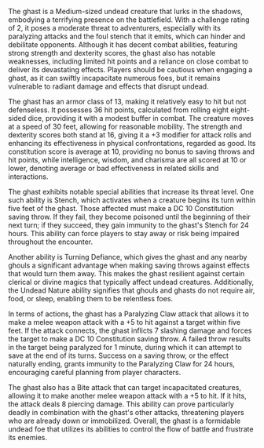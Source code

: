The ghast is a Medium-sized undead creature that lurks in the shadows, embodying a terrifying presence on the battlefield. With a challenge rating of 2, it poses a moderate threat to adventurers, especially with its paralyzing attacks and the foul stench that it emits, which can hinder and debilitate opponents. Although it has decent combat abilities, featuring strong strength and dexterity scores, the ghast also has notable weaknesses, including limited hit points and a reliance on close combat to deliver its devastating effects. Players should be cautious when engaging a ghast, as it can swiftly incapacitate numerous foes, but it remains vulnerable to radiant damage and effects that disrupt undead.

The ghast has an armor class of 13, making it relatively easy to hit but not defenseless. It possesses 36 hit points, calculated from rolling eight eight-sided dice, providing it with a modest buffer in combat. The creature moves at a speed of 30 feet, allowing for reasonable mobility. The strength and dexterity scores both stand at 16, giving it a +3 modifier for attack rolls and enhancing its effectiveness in physical confrontations, regarded as good. Its constitution score is average at 10, providing no bonus to saving throws and hit points, while intelligence, wisdom, and charisma are all scored at 10 or lower, denoting average or bad effectiveness in related skills and interactions.

The ghast exhibits notable special abilities that increase its threat level. One such ability is Stench, which activates when a creature begins its turn within five feet of the ghast. Those affected must make a DC 10 Constitution saving throw. If they fail, they become poisoned until the beginning of their next turn; if they succeed, they gain immunity to the ghast's Stench for 24 hours. This ability can force players to stay away or risk being impaired throughout the encounter.

Another ability is Turning Defiance, which gives the ghast and any nearby ghouls a significant advantage when making saving throws against effects that would turn them away. This makes the ghast resilient against certain clerical or divine magics that typically affect undead creatures. Additionally, the Undead Nature ability signifies that ghouls and ghasts do not require air, food, or sleep, enabling them to be relentless foes.

In terms of actions, the ghast has a Paralyzing Claw attack that allows it to make a melee weapon attack with a +5 to hit against a target within five feet. If the attack connects, the ghast inflicts 7 slashing damage and forces the target to make a DC 10 Constitution saving throw. A failed throw results in the target being paralyzed for 1 minute, during which it can attempt to save at the end of its turns. Success on a saving throw, or the effect naturally ending, grants immunity to the Paralyzing Claw for 24 hours, encouraging careful planning from player characters.

The ghast also has a Bite attack that can target incapacitated creatures, allowing it to make another melee weapon attack with a +5 to hit. If it hits, the attack deals 8 piercing damage. This ability can prove particularly deadly in combination with the ghast's other attacks, threatening players who are already down or immobilized. Overall, the ghast is a formidable undead foe that utilizes its abilities to control the flow of battle and frustrate its enemies.